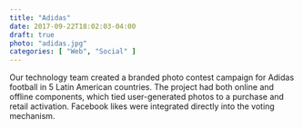```yaml
---
title: "Adidas"
date: 2017-09-22T18:02:03-04:00
draft: true
photo: "adidas.jpg"
categories: [ "Web", "Social" ]
---
```


Our technology team created a branded photo contest campaign for Adidas football in 5 Latin American countries. The project had both online and offline components, which tied user-generated photos to a purchase and retail activation. Facebook likes were integrated directly into the voting mechanism.
